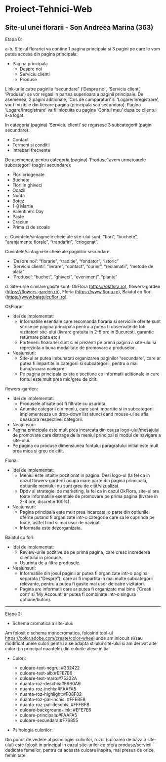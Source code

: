 # Proiect-Tehnici-Web
Site-ul unei florarii - Son Andreea Marina (363)
------------------------------------------------------------------------------------------------------------------------------------------------------------------------------------------------------------------------------
Etapa 0:

a-b. Site-ul florariei va contine 1 pagina principala si 3 pagini pe care le vom putea accesa din pagina principala:
* Pagina principala
  * Despre noi
  * Serviciu clienti
  * Produse

Link-urile catre paginile “secundare” (‘Despre noi’, ‘Serviciu client’, ‘Produse’) se vor regasi in partea superioara a paginii principale. De asemenea, 2 pagini aditionale, ‘Cos de cumparaturi’ si ‘Logare/Inregistrare’, vor fi vizibile din fiecare pagina (principala sau secundara). Pagina ‘Logare/Inregistrare’ va fi inlocuita cu pagina ‘Contul meu’ dupa ce clientul s-a logat.

In categoria (pagina) ‘Serviciu clienti’ se regasesc 3 subcategorii (pagini secundare): 
* Contact
* Termeni si conditii
* Intrebari frecvente

De asemenea, pentru categoria (pagina) ‘Produse’ avem urmatoarele subcategorii (pagini secundare): 
* Flori criogenate
* Buchete
* Flori in ghiveci
* Ocazii
* Nunta 
* Botez
* 1-8 Martie
* Valentine’s Day
* Paste
* Craciun
* Prima zi de scoala
	
c. Cuvintele/sintagmele cheie ale site-ului sunt: “flori”, “buchete”, “aranjamente florale”, “trandafiri”, “criogenat”.
	
Cuvintele/sintagmele cheie ale paginilor secundare:
* ‘Despre noi’: “florarie”, “traditie”, “fondator”, “istoric”
* ‘Serviciu clienti’: “livrare”, “contact”, “curier”, “reclamatii”, “metode de plata”
* ‘Produse’: “buchet”, “ghiveci”, “eveniment”, “plante”

d. Site-urile similare gasite sunt: OkFlora (https://okflora.ro), flowers-garden (https://flowers-garden.ro), Floria (https://www.floria.ro), Baiatul cu flori (https://www.baiatulcuflori.ro).

OkFlora:
* Idei de implementat:
  * Informatiile esentiale care recomanda floraria si serviciile oferite sunt scrise pe pagina principala pentru a putea fi observate de toti vizitatorii site-ului (livrare gratuita in 2-5 ore in Bucuresti, garantie returnare plata etc.)
  * Partenerii floarariei sunt si ei prezenti pe prima pagina a site-ului si reprezinta o buna modalitate de promovare a produselor.
* Neajunsuri:
  * Site-ul ar putea imbunatati organizarea paginilor “secundare”, care ar putea fi impartite in categorii si subcategorii, pentru o mai buna/usoara navigare.
  * Pe pagina principala exista o sectiune cu informatii aditionale in care fontul este mult prea mic/greu de citit.

flowers-garden:
* Idei de implementat:
  * Produsele afisate pot fi filtrate cu usurinta.
  * Anumite categorii din meniu, care sunt impartite si in subcategorii implementeaza un drop-down list atunci cand mouse-ul se afla deasupra respectivei categorii.
 * Neajunsuri:
  * Pagina principala este mult prea incarcata din cauza logo-ului/mesajului de promovare care distrage de la meniul principal si modul de navigare a site-ului.
  * Pe pagina cu produse dimensiunea fontului paragrafului initial este mult prea mica si greu de citit.

Floria:
* Idei de implementat:
  * Meniul este intuitiv pozitionat in pagina. Desi logo-ul (la fel ca in cazul flowers-garden) ocupa mare parte din pagina principala, optiunile meniului nu sunt greu de citit/vizualizat.
  * Dpdv al strategiei de marketing, la fel ca in cazul OkFlora, site-ul are toate informatiile esentiale de promovare pe prima pagina (livrare in 2-4 ore, discretie 100%).
* Neajunsuri:
  * Pagina principala este mult prea incarcata, o parte din optiunile oferite putand fi organizate intr-o categorie care sa le cuprinda pe toate, astfel fiind si mai usor de navigat.
  * Informatia este dezorganizata.

Baiatul cu fori:
* Idei de implementat:
  * Review-urile pozitive de pe prima pagina, care cresc increderea clientului in produse.
  * Usurinta de a filtra produsele. 
* Neajunsuri:
  * Informatiile din josul paginii ar putea fi organizate intr-o pagina separata (“Despre”), care ar fi impartita in mai multe subcategorii relevante, pentru a putea fi gasite mai usor de catre vizitatori.
  * Pagina are informatii care ar putea fi organizate mai bine (‘Creati cont’ si ‘My Account’ ar putea fi combinate intr-o singura optiune/buton).
------------------------------------------------------------------------------------------------------------------------------------------------------------------------------------------------------------------------------
Etapa 2:

* Schema cromatica a site-ului:

Am folosit o schema monocromatica, folosind tool-ul https://color.adobe.com/create/color-wheel unde am inlocuit si/sau modificat unele culori pentru a se adapta stilului site-ului si am derivat alte culori (in principal nuantele) din culorile alese initial. 
* Culori:
  * culoare-text-negru: #332422
  * culoare-text-alb:#EFE7E6
  * culoare-text-maro:#75332A
  * nuanta-roz-deschis:#E9B0A9
  * nuanta-roz-inchis:#FAAFA5
  * nuanta-roz-highlight:#F08F82
  * nuanta-roz-pal-inchis: #FFEBE8
  * nuanta-roz-pal-deschis: #FFFBFB
  * culoare-background-link: #EFE7E6
  * culoare-principala:#FAAFA5
  * culoare-secundara:#F76855
  
* Psihologia culorilor:

Din punct de vedere al psihologiei culorilor, rozul (culoarea de baza a site-ului) este folosit in principal in cazul site-urilor ce ofera produse/servicii dedicate femeilor, pentru ca aceasta culoare inspira, mai presus de orice, feminitate.
